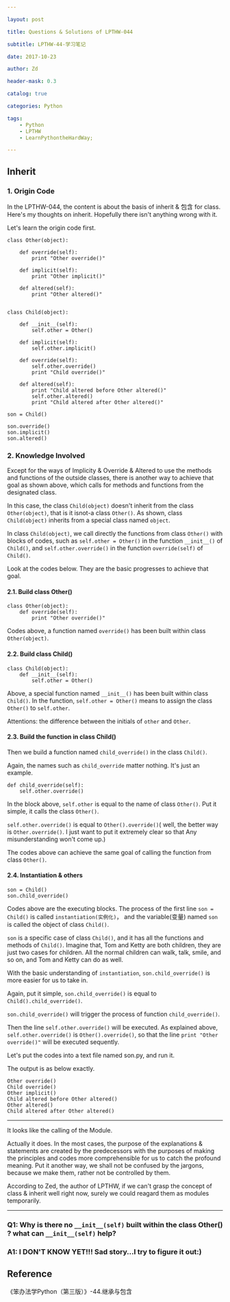 ```yaml
---

layout: post

title: Questions & Solutions of LPTHW-044

subtitle: LPTHW-44-学习笔记

date: 2017-10-23

author: Zd

header-mask: 0.3

catalog: true

categories: Python

tags:
    - Python
    - LPTHW
    - LearnPythontheHardWay; 

---
```


## Inherit 

### 1. Origin Code

In the LPTHW-044, the content is about the basis of inherit & 包含 for class. Here's my thoughts on inherit. Hopefully there isn't anything wrong with it.

Let's learn the origin code first.

```
class Other(object):
	    
    def override(self):
        print "Other override()"
	    
    def implicit(self):
        print "Other implicit()"
	    
    def altered(self):
        print "Other altered()"
	
	
class Child(object):
	    
    def __init__(self):
        self.other = Other()
	    
    def implicit(self):
        self.other.implicit()
	
    def override(self):
        self.other.override()
        print "Child override()"
	        
    def altered(self):
        print "Child altered before Other altered()"
        self.other.altered()
        print "Child altered after Other altered()"
	
son = Child()

son.override()
son.implicit()
son.altered()
```

### 2. Knowledge Involved
Except for the ways of Implicity & Override & Altered to use the methods and functions of the outside classes, there is another way to achieve that goal as shown above, which calls for methods and functions from the designated class.

In this case, the class `Child(object)` doesn't inherit from the class `Other(object)`, that is it isnot-a class `Other()`. As shown, class `Child(object)` inherits from a special class named `object`.

In class `Child(object)`, we call directly the functions from class `Other()` with blocks of codes, such as `self.other = Other()` in the function `__init__()` of `Child()`, and `self.other.override()` in the function `override(self)` of `Child()`.

Look at the codes below. They are the basic progresses to achieve that goal.

#### 2.1. Build class Other()

```
class Other(object):
    def override(self):
        print "Other override()"
```

Codes above, a function named `override()` has been built within class `Other(object)`.

#### 2.2. Build class Child()

```
class Child(object):
    def __init__(self):
        self.other = Other()
```

Above, a special function named `__init__()` has been built within class `Child()`. In the function, `self.other = Other()` means to assign the class `Other()` to `self.other`.

Attentions: the difference between the initials of `other` and `Other`.

#### 2.3. Build the function in class Child()

Then we build a function named `child_override()` in the class `Child()`. 

Again, the names such as `child_override` matter nothing. It's just an example.

```
def child_override(self):
    self.other.override()
```

In the block above, `self.other` is equal to the name of class `Other()`. Put it simple, it calls the class `Other()`.

`self.other.override()` is equal to `Other().override()`( well, the better way is `Other.override()`. I just want to put it extremely clear so that Any misunderstanding won't come up.)

The codes above can achieve the same goal of calling the function from class `Other()`.

#### 2.4. Instantiation & others

```
son = Child()
son.child_override()

```

Codes above are the executing blocks. The process of the first line `son = Child()` is called `instantiation(实例化)`， and the variable(变量) named `son` is called the object of class `Child()`.

`son` is a specific case of class `Child()`, and it has all the functions and methods of `Child()`. Imagine that, Tom and Ketty are both children, they are just two cases for children. All the normal children can walk, talk, smile, and so on, and Tom and Ketty can do as well.

With the basic understanding of `instantiation`, `son.child_override()` is more easier for us to take in.

Again, put it simple, `son.child_override()` is equal to `Child().child_override()`.

`son.child_override()` will trigger the process of function `child_override()`.

Then the line `self.other.override()` will be executed. As explained above, `self.other.override()` is `Other().override()`, so that the line `print "Other override()"` will be executed sequently.

Let's put the codes into a text file named son.py, and run it.

The output is as below exactly.

```
Other override()
Child override()
Other implicit()
Child altered before Other altered()
Other altered()
Child altered after Other altered()
```

---

It looks like the calling of the Module.

Actually it does. In the most cases, the purpose of the explanations & statements are created by the predecessors with the purposes of making the principles and codes more comprehensible for us to catch the profound meaning. Put it another way, we shall not be confused by the jargons, because we make them, rather not be controlled by them.

According to Zed, the author of LPTHW, if we can't grasp the concept of class & inherit well right now, surely we could reagard them as modules temporarily.

---


### Q1: Why is there no `__init__(self)` built within the class Other() ? what can `__init__(self)` help?

### A1: I DON'T KNOW YET!!! Sad story...I try to figure it out:)


## Reference
《笨办法学Python（第三版）》-44.继承与包含